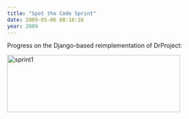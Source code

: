 ```yaml
---
title: "Spot the Code Sprint"
date: 2009-05-06 08:16:16
year: 2009
---
```

Progress on the Django-based reimplementation of DrProject:

<img alt="sprint1" src="{{'/files/2009/05/sprint1.png' | relative_url}}" alt="sprint1" width="404" height="134" class="centered">

